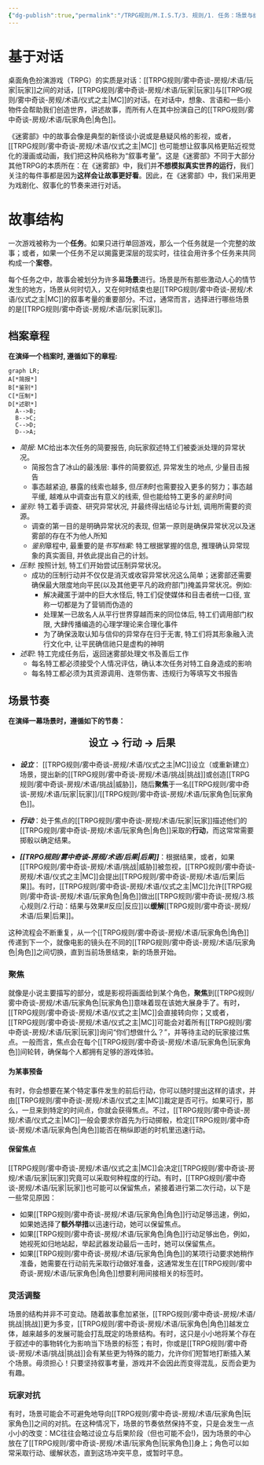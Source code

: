 ```yaml
---
{"dg-publish":true,"permalink":"/TRPG规则/M.I.S.T/3. 规则/1. 任务：场景与结构/"}
---
```



# 基于对话
桌面角色扮演游戏（TRPG）的实质是对话：[[TRPG规则/雾中奇谈-房规/术语/玩家\|玩家]]之间的对话，[[TRPG规则/雾中奇谈-房规/术语/玩家\|玩家]]与[[TRPG规则/雾中奇谈-房规/术语/仪式之主\|MC]]的对话。在对话中，想象、言语和一些小物件会帮助我们创造世界，讲述故事，而所有人在其中扮演自己的[[TRPG规则/雾中奇谈-房规/术语/玩家角色\|角色]]。

《迷雾部》中的故事会像是典型的新怪谈小说或是悬疑风格的影视，或者，[[TRPG规则/雾中奇谈-房规/术语/仪式之主\|MC]] 也可能想让叙事风格更贴近视觉化的漫画或动画，我们把这种风格称为“叙事考量”。这是《迷雾部》不同于大部分其他TRPG的本质所在：在《迷雾部》中，我们并**不想模拟真实世界的运行**，我们关注的每件事都是因为**这样会让故事更好看**。因此，在《迷雾部》中，我们采用更为戏剧化、叙事化的节奏来进行对话。

# 故事结构
一次游戏被称为一个**任务**。如果只进行单回游戏，那么一个任务就是一个完整的故事；或者，如果一个任务不足以揭露更深层的现实时，往往会用许多个任务来共同构成一个**案卷**。

每个任务之中，故事会被划分为许多幕**场景**进行。场景是所有那些激动人心的情节发生的地方，场景从何时切入，又在何时结束也是[[TRPG规则/雾中奇谈-房规/术语/仪式之主\|MC]]的叙事考量的重要部分。不过，通常而言，选择进行哪些场景的是[[TRPG规则/雾中奇谈-房规/术语/玩家\|玩家]]。

## 档案章程
**在演绎一个档案时, 遵循如下的章程:**
```mermaid
graph LR;
A[*简报*]
B[*鉴别*]
C[*压制*]
D[*述职*]
  A-->B;
  B-->C;
  C-->D;
  D-->A;
```
- *简报*: MC给出本次任务的简要报告, 向玩家叙述特工们被委派处理的异常状况。
	- 简报包含了冰山的最浅层: 事件的简要叙述, 异常发生的地点, 少量目击报告
	- 事态越紧迫, 暴露的线索也越多, 但*压制*时也需要投入更多的努力；事态越平缓, 越难从中调查出有意义的线索, 但也能给特工更多的*鉴别*时间
- *鉴别*: 特工着手调查、研究异常状况, 并最终得出结论与计划, 调用所需要的资源。
	- 调查的第一目的是明确异常状况的表现, 但第一原则是确保异常状况以及迷雾部的存在不为他人所知
	- *鉴别*章程中, 最重要的是*书写档案*: 特工根据掌握的信息, 推理确认异常现象的真实面目, 并依此提出自己的计划。
- *压制*: 按照计划, 特工们开始尝试压制异常状况。
	- 成功的压制行动并不仅仅是消灭或收容异常状况这么简单；迷雾部还需要确保最大限度地向平民(以及其他更平凡的政府部门)掩盖异常状况。例如:
		- 解决藏匿于湖中的巨大水怪后, 特工们促使媒体和目击者统一口径, 宣称一切都是为了营销而伪造的
		- 处理某一已故名人从平行世界穿越而来的同位体后, 特工们调用部门权限, 大肆传播编造的心理学理论来合理化事件
		- 为了确保汲取认知与信仰的异常存在归于无害, 特工们将其形象融入流行文化中, 让平民确信祂只是虚构的神明
- *述职*: 特工完成任务后，返回迷雾部处理文书及善后工作
	- 每名特工都必须接受个人情况评估，确认本次任务对特工自身造成的影响
	- 每名特工都必须为其资源调用、连带伤害、违规行为等填写文书报告
## 场景节奏
**在演绎一幕场景时，遵循如下的节奏：**
<div align="center"><p style="font-size: 20px;"><b> 设立 → 行动 → 后果</b></p></div>

- ***设立***： [[TRPG规则/雾中奇谈-房规/术语/仪式之主\|MC]]设立（或重新建立）场景，提出新的[[TRPG规则/雾中奇谈-房规/术语/挑战\|挑战]]或创造[[TRPG规则/雾中奇谈-房规/术语/挑战\|威胁]]，随后**聚焦**于一名[[TRPG规则/雾中奇谈-房规/术语/玩家\|玩家]]/[[TRPG规则/雾中奇谈-房规/术语/玩家角色\|玩家角色]]。
	
	
- ***行动***：处于焦点的[[TRPG规则/雾中奇谈-房规/术语/玩家\|玩家]]描述他们的[[TRPG规则/雾中奇谈-房规/术语/玩家角色\|角色]]采取的**行动**，而这常常需要掷骰以确定结果。
	
	
- ***[[TRPG规则/雾中奇谈-房规/术语/后果\|后果]]***：根据结果，或者，如果[[TRPG规则/雾中奇谈-房规/术语/挑战\|威胁]]被忽视，[[TRPG规则/雾中奇谈-房规/术语/仪式之主\|MC]]会提出[[TRPG规则/雾中奇谈-房规/术语/后果\|后果]]。有时，[[TRPG规则/雾中奇谈-房规/术语/仪式之主\|MC]]允许[[TRPG规则/雾中奇谈-房规/术语/玩家角色\|角色]]做出[[TRPG规则/雾中奇谈-房规/3.核心规则/2.行动：结果与效果#反应\|反应]]以**缓解**[[TRPG规则/雾中奇谈-房规/术语/后果\|后果]]。

这种流程会不断重复，从一个[[TRPG规则/雾中奇谈-房规/术语/玩家角色\|角色]]传递到下一个，就像电影的镜头在不同的[[TRPG规则/雾中奇谈-房规/术语/玩家角色\|角色]]之间切换，直到当前场景结束，新的场景开始。
### 聚焦
就像是小说主要描写的部分，或是影视将画面给到某个角色，**聚焦**到[[TRPG规则/雾中奇谈-房规/术语/玩家角色\|玩家角色]]意味着现在该她大展身手了。有时，[[TRPG规则/雾中奇谈-房规/术语/仪式之主\|MC]]会直接转向你；又或者，[[TRPG规则/雾中奇谈-房规/术语/仪式之主\|MC]]可能会对着所有[[TRPG规则/雾中奇谈-房规/术语/玩家\|玩家]]询问“你们想做什么？”，并等待主动的玩家接过焦点。一般而言，焦点会在每个[[TRPG规则/雾中奇谈-房规/术语/玩家角色\|玩家角色]]间轮转，确保每个人都拥有足够的游戏体验。
#### 为某事预备
有时，你会想要在某个特定事件发生的前后行动，你可以随时提出这样的请求，并由[[TRPG规则/雾中奇谈-房规/术语/仪式之主\|MC]]裁定是否可行。如果可行，那么，一旦来到特定的时间点，你就会获得焦点。不过，[[TRPG规则/雾中奇谈-房规/术语/仪式之主\|MC]]一般会要求你首先为行动掷骰，检定[[TRPG规则/雾中奇谈-房规/术语/玩家角色\|角色]]能否在稍纵即逝的时机里迅速行动。

#### 保留焦点
[[TRPG规则/雾中奇谈-房规/术语/仪式之主\|MC]]会决定[[TRPG规则/雾中奇谈-房规/术语/玩家\|玩家]]究竟可以采取何种程度的行动。有时，[[TRPG规则/雾中奇谈-房规/术语/玩家\|玩家]]也可能可以保留焦点，紧接着进行第二次行动，以下是一些常见原因：
- 如果[[TRPG规则/雾中奇谈-房规/术语/玩家角色\|角色]]行动足够迅速，例如，如果她选择了**额外举措**以迅速行动，她可以保留焦点。
- 如果[[TRPG规则/雾中奇谈-房规/术语/玩家角色\|角色]]行动足够出色，例如，她视死如归地站起，举起武器发动最后一击时，她可以保留焦点。
- 如果[[TRPG规则/雾中奇谈-房规/术语/玩家角色\|角色]]的某项行动要求她稍作准备，她需要在行动前先采取行动做好准备，这通常发生在[[TRPG规则/雾中奇谈-房规/术语/玩家角色\|角色]]想要利用间接相关的标签时。

### 灵活调整
场景的结构并非不可变动。随着故事愈加紧张，[[TRPG规则/雾中奇谈-房规/术语/挑战\|挑战]]更为多变，[[TRPG规则/雾中奇谈-房规/术语/玩家角色\|角色]]越发立体，越来越多的发展可能会打乱既定的场景结构。有时，这只是小小地将某个存在于叙述中的事物转化为影响当下场景的标签；有时，你或是[[TRPG规则/雾中奇谈-房规/术语/挑战\|挑战]]会有某些更为特殊的能力，允许你们短暂地打断插入某个场景。毋须担心！只要坚持叙事考量，游戏并不会因此而变得混乱，反而会更为有趣。

### 玩家对抗
有时，场景可能会不可避免地导向[[TRPG规则/雾中奇谈-房规/术语/玩家角色\|玩家角色]]之间的对抗。在这种情况下，场景的节奏依然保持不变，只是会发生一点小小的改变：MC往往会略过设立与后果阶段（但也可能不会!)，因为场景的中心放在了[[TRPG规则/雾中奇谈-房规/术语/玩家角色\|玩家角色]]身上；角色可以如常采取行动、缓解状态，直到这场冲突平息，或暂时平息。
